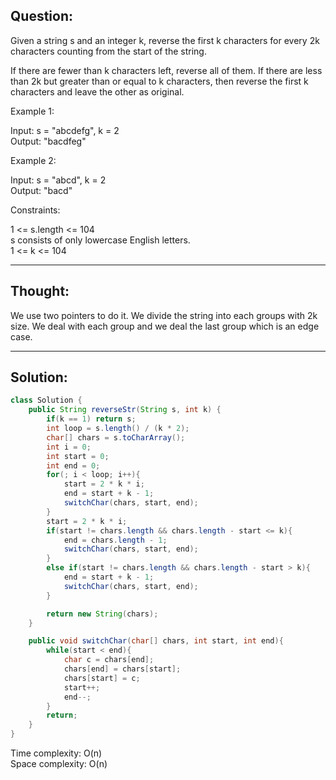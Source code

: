 ## Question:

Given a string s and an integer k, reverse the first k characters for every 2k characters counting from the start of the string.  

If there are fewer than k characters left, reverse all of them. If there are less than 2k but greater than or equal to k characters, then reverse the first k characters and leave the other as original.  

Example 1:  

Input: s = "abcdefg", k = 2  
Output: "bacdfeg"  

Example 2:  

Input: s = "abcd", k = 2  
Output: "bacd"  
 
Constraints:  

1 <= s.length <= 104  
s consists of only lowercase English letters.  
1 <= k <= 104  

---
## Thought: 
We use two pointers to do it. We divide the string into each groups with 2k size. We deal with each group and we deal the last group which is an 
edge case.

---
## Solution: 
```Java
class Solution {
    public String reverseStr(String s, int k) {
        if(k == 1) return s;
        int loop = s.length() / (k * 2);
        char[] chars = s.toCharArray();
        int i = 0;
        int start = 0;
        int end = 0;
        for(; i < loop; i++){
            start = 2 * k * i;
            end = start + k - 1;
            switchChar(chars, start, end);
        }
        start = 2 * k * i;
        if(start != chars.length && chars.length - start <= k){
            end = chars.length - 1;
            switchChar(chars, start, end);
        }
        else if(start != chars.length && chars.length - start > k){
            end = start + k - 1;
            switchChar(chars, start, end);
        }

        return new String(chars);
    }

    public void switchChar(char[] chars, int start, int end){
        while(start < end){
            char c = chars[end];
            chars[end] = chars[start];
            chars[start] = c;
            start++;
            end--;                
        }
        return;
    }
}
```
Time complexity: O(n)  
Space complexity: O(n)
